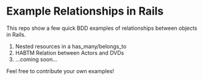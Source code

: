 # Example Relationships in Rails

This repo show a few quick BDD examples of relationships between objects in Rails.

1. Nested resources in a has_many/belongs_to
2. HABTM Relation between Actors and DVDs
3. ...coming soon...

Feel free to contribute your own examples!
